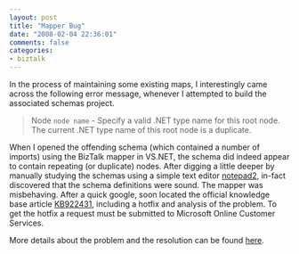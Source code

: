 ```yaml
---
layout: post
title: "Mapper Bug"
date: "2008-02-04 22:36:01"
comments: false
categories:
- biztalk
---
```


In the process of maintaining some existing maps, I interestingly came across the following error message, whenever I attempted to build the associated schemas project.

> Node `node name` - Specify a valid .NET type name for this root node. The current .NET type name of this root node is a duplicate.

When I opened the offending schema (which contained a number of imports) using the BizTalk mapper in VS.NET, the schema did indeed appear to contain repeating (or duplicate) nodes. After digging a little deeper by manually studying the schemas using a simple text editor [notepad2](http://www.notepad2.com), in-fact discovered that the schema definitions were sound. The mapper was misbehaving. After a quick google, soon located the official knowledge base article [KB922431](http://support.microsoft.com/?kbid=922431), including a hotfix and analysis of the problem. To get the hotfix a request must be submitted to Microsoft Online Customer Services.

More details about the problem and the resolution can be found [here](http://support.microsoft.com/?kbid=922431).
